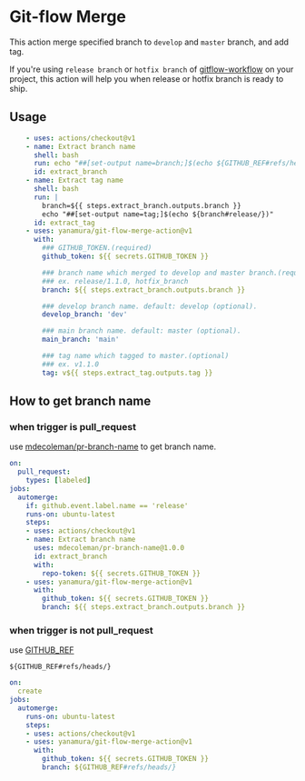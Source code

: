 # Git-flow Merge

This action merge specified branch to `develop` and `master` branch, and add tag.

If you're using `release branch` or `hotfix branch` of [gitflow-workflow](https://www.atlassian.com/git/tutorials/comparing-workflows/gitflow-workflow) on your project, this action will help you when release or hotfix branch is ready to ship.

## Usage

```yaml
    - uses: actions/checkout@v1
    - name: Extract branch name
      shell: bash
      run: echo "##[set-output name=branch;]$(echo ${GITHUB_REF#refs/heads/})"
      id: extract_branch
    - name: Extract tag name
      shell: bash
      run: |
        branch=${{ steps.extract_branch.outputs.branch }}
        echo "##[set-output name=tag;]$(echo ${branch#release/})"
      id: extract_tag
    - uses: yanamura/git-flow-merge-action@v1
      with: 
        ### GITHUB_TOKEN.(required)
        github_token: ${{ secrets.GITHUB_TOKEN }}

        ### branch name which merged to develop and master branch.(required)
        ### ex. release/1.1.0, hotfix_branch
        branch: ${{ steps.extract_branch.outputs.branch }}

        ### develop branch name. default: develop (optional).
        develop_branch: 'dev'

        ### main branch name. default: master (optional).
        main_branch: 'main'

        ### tag name which tagged to master.(optional)
        ### ex. v1.1.0
        tag: v${{ steps.extract_tag.outputs.tag }}
```

## How to get branch name

### when trigger is pull_request

use [mdecoleman/pr-branch-name](https://github.com/mdecoleman/pr-branch-name) to get branch name.

```yaml
on:
  pull_request:
    types: [labeled]
jobs:
  automerge:
    if: github.event.label.name == 'release'
    runs-on: ubuntu-latest
    steps:
    - uses: actions/checkout@v1
    - name: Extract branch name
      uses: mdecoleman/pr-branch-name@1.0.0
      id: extract_branch
      with:
        repo-token: ${{ secrets.GITHUB_TOKEN }}
    - uses: yanamura/git-flow-merge-action@v1
      with: 
        github_token: ${{ secrets.GITHUB_TOKEN }}
        branch: ${{ steps.extract_branch.outputs.branch }}
```

### when trigger is not pull_request

use [GITHUB_REF](https://help.github.com/en/actions/configuring-and-managing-workflows/using-environment-variables#default-environment-variables)

```
${GITHUB_REF#refs/heads/}
```

```yaml
on:
  create
jobs:
  automerge:
    runs-on: ubuntu-latest
    steps:
    - uses: actions/checkout@v1
    - uses: yanamura/git-flow-merge-action@v1
      with: 
        github_token: ${{ secrets.GITHUB_TOKEN }}
        branch: ${GITHUB_REF#refs/heads/}
```
